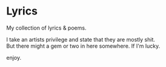 # Lyrics

My collection of lyrics & poems. 

I take an artists privilege and state that they are mostly shit.  
But there might a gem or two in here somewhere. If I'm lucky.

enjoy.